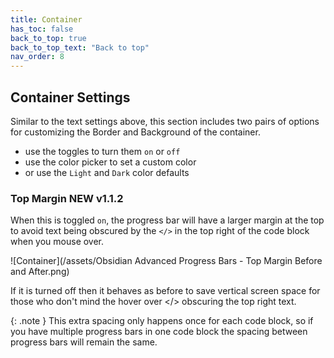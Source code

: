 ```yaml
---
title: Container
has_toc: false
back_to_top: true
back_to_top_text: "Back to top"
nav_order: 8
---
```


## Container Settings
Similar to the text settings above, this section includes two pairs of options for customizing the Border and Background of the container.

- use the toggles to turn them `on` or `off`
- use the color picker to set a custom color
- or use the `Light` and `Dark` color defaults

### Top Margin <span class="label label-green badge">NEW v1.1.2</span>
When this is toggled `on`, the progress bar will have a larger margin at the top to avoid text being obscured by the `</>` in the top right of the code block when you mouse over.

![Container](/assets/Obsidian Advanced Progress Bars - Top Margin Before and After.png)

If it is turned off then it behaves as before to save vertical screen space for those who don't mind the hover over </> obscuring the top right text.

{: .note }
This extra spacing only happens once for each code block, so if you have multiple progress bars in one code block the spacing between progress bars will remain the same.
